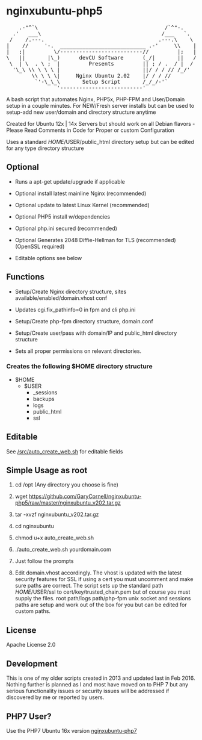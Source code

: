 # nginxubuntu-php5

<pre>
    .-"^`\                                        /`^"-.
  .'   ___\                                      /___   `.
 /    /.---.                                    .---.\    \
|    //     '-.  ___________________________ .-'     \\    |
|   ;|         \/--------------------------//         |;   |
\   ||       |\_)      devCU Software      (_/|       ||   /
 \  | \  . \ ;  |         Presents         || ; / .  / |  /
  '\_\ \\ \ \ \ |                          ||/ / / // /_/'
        \\ \ \ \|     Nginx Ubuntu 2.02    |/ / / //
         `'-\_\_\       Setup Script       /_/_/-'`
                '--------------------------'
</pre>

A bash script that automates Nginx, PHP5x,  PHP-FPM and User/Domain setup in a couple minutes. For NEW/Fresh server installs but can be used to setup-add new user/domain and directory structure anytime

Created for Ubuntu 12x | 14x Servers but should work on all Debian flavors - Please Read Comments in Code for Proper or custom Configuration

Uses a standard $HOME/$USER/public_html directory setup but can be edited for any type directory structure

## Optional

- Runs a apt-get update/upgrade if applicable

- Optional install latest mainline Nginx (recommended)

- Optional update to latest Linux Kernel (recommended)

- Optional PHP5 install w/dependencies

- Optional php.ini secured (recommended)

- Optional Generates 2048 Diffie-Hellman for TLS (recommended)(OpenSSL required)

- Editable options see below

## Functions

- Setup/Create Nginx directory structure, sites available/enabled/domain.vhost conf

- Updates cgi.fix_pathinfo=0 in fpm and cli php.ini

- Setup/Create php-fpm directory structure, domain.conf

- Setup/Create user/pass with domain/IP and public_html directory structure

- Sets all proper permissions on relevant directories.


### Creates the following $HOME directory structure

- $HOME
    - $USER
        - _sessions
        - backups
        - logs
        - public_html
        - ssl
        
        
## Editable

See [/src/auto_create_web.sh](https://github.com/GaryCornell/nginxubuntu-php5/blob/master/src/auto_create_web.sh) for editable fields

## Simple Usage as root

1. cd /opt  (Any directory you choose is fine)

2. wget https://github.com/GaryCornell/nginxubuntu-php5/raw/master/nginxubuntu_v202.tar.gz

3. tar -xvzf nginxubuntu_v202.tar.gz

4. cd nginxubuntu

5. chmod u+x auto_create_web.sh

6. ./auto_create_web.sh yourdomain.com

7. Just follow the prompts

8. Edit domain.vhost accordingly. The vhost is updated with the latest security features for SSL if using a cert you must uncomment and make sure paths are correct. The script sets up the standard path $HOME/$USER/ssl to cert/key/trusted_chain.pem but of course you must supply the files. root path/logs path/php-fpm unix socket and sessions paths are setup and work out of the box for you but can be edited for custom paths.

## License

Apache License 2.0

## Development

This is one of my older scripts created in 2013 and updated last in Feb 2016. Nothing further is planned as I and most have moved on to PHP 7 but any serious functionality issues or security issues will be addressed if discovered by me or reported by users.

## PHP7 User?

Use the PHP7 Ubuntu 16x version [nginxubuntu-php7](https://github.com/GaryCornell/nginxubuntu-php7)
